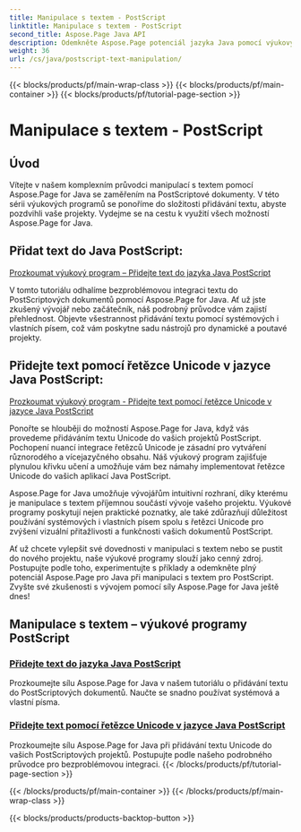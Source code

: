 ```yaml
---
title: Manipulace s textem - PostScript
linktitle: Manipulace s textem - PostScript
second_title: Aspose.Page Java API
description: Odemkněte Aspose.Page potenciál jazyka Java pomocí výukových programů PostScript. Přidejte text, včetně řetězců Unicode, bez námahy pro vylepšení vašich projektů.
weight: 36
url: /cs/java/postscript-text-manipulation/
---
```


{{< blocks/products/pf/main-wrap-class >}}
{{< blocks/products/pf/main-container >}}
{{< blocks/products/pf/tutorial-page-section >}}

# Manipulace s textem - PostScript


## Úvod

Vítejte v našem komplexním průvodci manipulací s textem pomocí Aspose.Page for Java se zaměřením na PostScriptové dokumenty. V této sérii výukových programů se ponoříme do složitosti přidávání textu, abyste pozdvihli vaše projekty. Vydejme se na cestu k využití všech možností Aspose.Page for Java.

## Přidat text do Java PostScript:
[Prozkoumat výukový program – Přidejte text do jazyka Java PostScript](./add-text/)

V tomto tutoriálu odhalíme bezproblémovou integraci textu do PostScriptových dokumentů pomocí Aspose.Page for Java. Ať už jste zkušený vývojář nebo začátečník, náš podrobný průvodce vám zajistí přehlednost. Objevte všestrannost přidávání textu pomocí systémových i vlastních písem, což vám poskytne sadu nástrojů pro dynamické a poutavé projekty.

## Přidejte text pomocí řetězce Unicode v jazyce Java PostScript:
[Prozkoumat výukový program - Přidejte text pomocí řetězce Unicode v jazyce Java PostScript](./add-text-unicode/)

Ponořte se hlouběji do možností Aspose.Page for Java, když vás provedeme přidáváním textu Unicode do vašich projektů PostScript. Pochopení nuancí integrace řetězců Unicode je zásadní pro vytváření různorodého a vícejazyčného obsahu. Náš výukový program zajišťuje plynulou křivku učení a umožňuje vám bez námahy implementovat řetězce Unicode do vašich aplikací Java PostScript.

Aspose.Page for Java umožňuje vývojářům intuitivní rozhraní, díky kterému je manipulace s textem příjemnou součástí vývoje vašeho projektu. Výukové programy poskytují nejen praktické poznatky, ale také zdůrazňují důležitost používání systémových i vlastních písem spolu s řetězci Unicode pro zvýšení vizuální přitažlivosti a funkčnosti vašich dokumentů PostScript.

Ať už chcete vylepšit své dovednosti v manipulaci s textem nebo se pustit do nového projektu, naše výukové programy slouží jako cenný zdroj. Postupujte podle toho, experimentujte s příklady a odemkněte plný potenciál Aspose.Page pro Java při manipulaci s textem pro PostScript. Zvyšte své zkušenosti s vývojem pomocí síly Aspose.Page for Java ještě dnes!
## Manipulace s textem – výukové programy PostScript
### [Přidejte text do jazyka Java PostScript](./add-text/)
Prozkoumejte sílu Aspose.Page for Java v našem tutoriálu o přidávání textu do PostScriptových dokumentů. Naučte se snadno používat systémová a vlastní písma.
### [Přidejte text pomocí řetězce Unicode v jazyce Java PostScript](./add-text-unicode/)
Prozkoumejte sílu Aspose.Page for Java při přidávání textu Unicode do vašich PostScriptových projektů. Postupujte podle našeho podrobného průvodce pro bezproblémovou integraci.
{{< /blocks/products/pf/tutorial-page-section >}}

{{< /blocks/products/pf/main-container >}}
{{< /blocks/products/pf/main-wrap-class >}}

{{< blocks/products/products-backtop-button >}}
